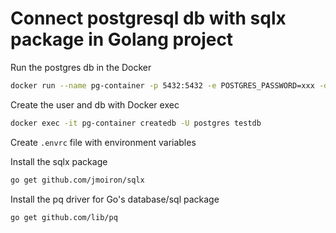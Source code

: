 # Connect postgresql db with sqlx package in Golang project

Run the postgres db in the Docker

```sh
docker run --name pg-container -p 5432:5432 -e POSTGRES_PASSWORD=xxx -d postgres:16-alpine
```

Create the user and db with Docker exec

```sh
docker exec -it pg-container createdb -U postgres testdb
```

Create `.envrc` file with environment variables 

Install the sqlx package
```sh
go get github.com/jmoiron/sqlx
```

Install the pq driver for Go's database/sql package
```sh
go get github.com/lib/pq
```
